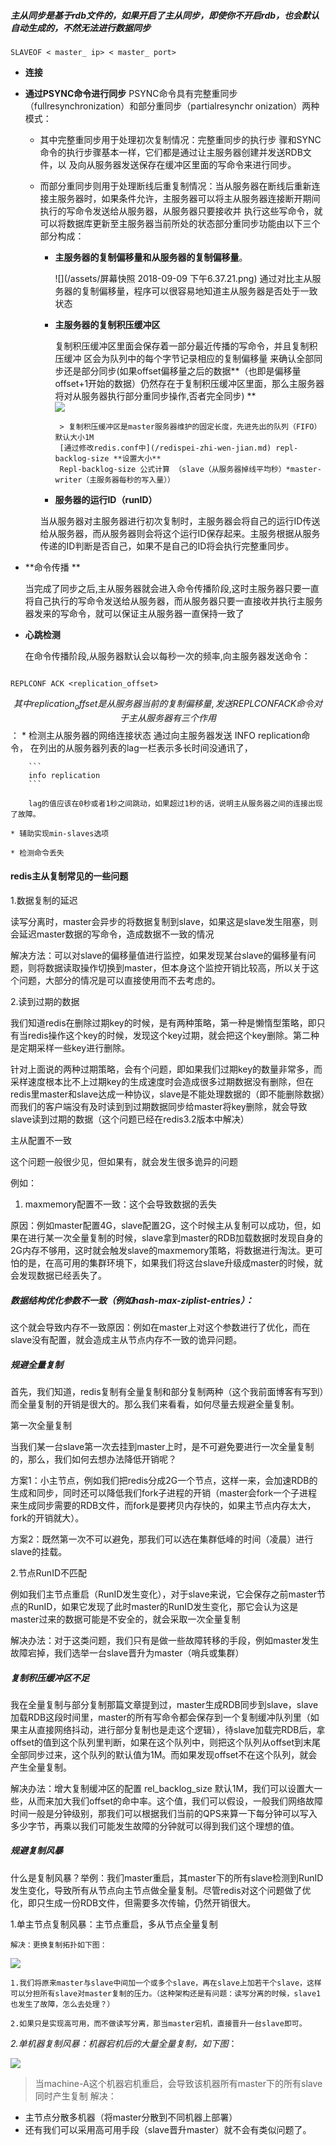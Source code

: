 ##### 主从同步是基于rdb文件的，如果开启了主从同步，即使你不开启rdb，也会默认自动生成的，不然无法进行数据同步

```
SLAVEOF < master_ ip> < master_ port>
```


* **连接**

* **通过PSYNC命令进行同步**
PSYNC命令具有完整重同步（fullresynchronization）和部分重同步（partialresynchr    onization）两种模式：
    
    * 其中完整重同步用于处理初次复制情况：完整重同步的执行步    骤和SYNC命令的执行步骤基本一样，它们都是通过让主服务器创建并发送RDB文件，以    及向从服务器发送保存在缓冲区里面的写命令来进行同步。
    
    * 而部分重同步则用于处理断线后重复制情况：当从服务器在断线后重新连接主服务器时，如果条件允许，主服务器可以将主从服务器连接断开期间执行的写命令发送给从服务器，从服务器只要接收并    执行这些写命令，就可以将数据库更新至主服务器当前所处的状态部分重同步功能由以下三个部分构成：
    
        * **主服务器的复制偏移量和从服务器的复制偏移量**。
        
            ![](/assets/屏幕快照 2018-09-09 下午6.37.21.png)
            通过对比主从服务器的复制偏移量，程序可以很容易地知道主从服务器是否处于一致状态
        * **主服务器的复制积压缓冲区**
            
            复制积压缓冲区里面会保存着一部分最近传播的写命令，并且复制积压缓冲 区会为队列中的每个字节记录相应的复制偏移量 来确认全部同步还是部分同步(如果offset偏移量之后的数据**（也即是偏移量offset+1开始的数据）仍然存在于复制积压缓冲区里面，那么主服务器将对从服务器执行部分重同步操作,否者完全同步) **         
           ![](/assets/redis.png)
           
           
               > 复制积压缓冲区是master服务器维护的固定长度，先进先出的队列（FIFO）默认大小1M
               [通过修改redis.conf中](/redispei-zhi-wen-jian.md) repl-backlog-size **设置大小**
               Repl-backlog-size 公式计算 （slave（从服务器掉线平均秒）*master-writer（主服务器每秒的写入量））
               
        * **服务器的运行ID（runID）**
        
        当从服务器对主服务器进行初次复制时，主服务器会将自己的运行ID传送给从服务器，而从服务器则会将这个运行ID保存起来。主服务根据从服务传递的ID判断是否自己，如果不是自己的ID将会执行完整重同步。
        
         
    
* **命令传播  **

    当完成了同步之后,主从服务器就会进入命令传播阶段,这时主服务器只要一直将自己执行的写命令发送给从服务器，而从服务器只要一直接收并执行主服务器发来的写命令，就可以保证主从服务器一直保持一致了


* **心跳检测**

    在命令传播阶段,从服务器默认会以每秒一次的频率,向主服务器发送命令：
     
 ```
 
 REPLCONF ACK <replication_offset>
 
 ```
 
$$ 其中replication_offset是从服务器当前的复制偏移量,发送REPLCONF ACK命令对于主从服务器有三个作用 $$：
    * 检测主从服务器的网络连接状态 
        通过向主服务器发送 INFO replication命令， 在列出的从服务器列表的lag一栏表示多长时间没通讯了，
 
        ```
        info replication 
        ```
        
        lag的值应该在0秒或者1秒之间跳动，如果超过1秒的话，说明主从服务器之间的连接出现了故障。
 
    * 辅助实现min-slaves选项
    
    * 检测命令丢失
    
  
#### redis主从复制常见的一些问题


1.数据复制的延迟

读写分离时，master会异步的将数据复制到slave，如果这是slave发生阻塞，则会延迟master数据的写命令，造成数据不一致的情况

解决方法：可以对slave的偏移量值进行监控，如果发现某台slave的偏移量有问题，则将数据读取操作切换到master，但本身这个监控开销比较高，所以关于这个问题，大部分的情况是可以直接使用而不去考虑的。

2.读到过期的数据

我们知道redis在删除过期key的时候，是有两种策略，第一种是懒惰型策略，即只有当redis操作这个key的时候，发现这个key过期，就会把这个key删除。第二种是定期采样一些key进行删除。

针对上面说的两种过期策略，会有个问题，即如果我们过期key的数量非常多，而采样速度根本比不上过期key的生成速度时会造成很多过期数据没有删除，但在redis里master和slave达成一种协议，slave是不能处理数据的（即不能删除数据）而我们的客户端没有及时读到到过期数据同步给master将key删除，就会导致slave读到过期的数据（这个问题已经在redis3.2版本中解决）

主从配置不一致

这个问题一般很少见，但如果有，就会发生很多诡异的问题

例如：

1. maxmemory配置不一致：这个会导致数据的丢失

原因：例如master配置4G，slave配置2G，这个时候主从复制可以成功，但，如果在进行某一次全量复制的时候，slave拿到master的RDB加载数据时发现自身的2G内存不够用，这时就会触发slave的maxmemory策略，将数据进行淘汰。更可怕的是，在高可用的集群环境下，如果我们将这台slave升级成master的时候，就会发现数据已经丢失了。

##### 数据结构优化参数不一致（例如hash-max-ziplist-entries）：

这个就会导致内存不一致原因：例如在master上对这个参数进行了优化，而在slave没有配置，就会造成主从节点内存不一致的诡异问题。

##### 规避全量复制

首先，我们知道，redis复制有全量复制和部分复制两种（这个我前面博客有写到）而全量复制的开销是很大的。那么我们来看看，如何尽量去规避全量复制。

 第一次全量复制

当我们某一台slave第一次去挂到master上时，是不可避免要进行一次全量复制的，那么，我们如何去想办法降低开销呢？

方案1：小主节点，例如我们把redis分成2G一个节点，这样一来，会加速RDB的生成和同步，同时还可以降低我们fork子进程的开销（master会fork一个子进程来生成同步需要的RDB文件，而fork是要拷贝内存快的，如果主节点内存太大，fork的开销就大）。

方案2：既然第一次不可以避免，那我们可以选在集群低峰的时间（凌晨）进行slave的挂载。

2.节点RunID不匹配

例如我们主节点重启（RunID发生变化），对于slave来说，它会保存之前master节点的RunID，如果它发现了此时master的RunID发生变化，那它会认为这是master过来的数据可能是不安全的，就会采取一次全量复制

解决办法：对于这类问题，我们只有是做一些故障转移的手段，例如master发生故障宕掉，我们选举一台slave晋升为master（哨兵或集群）

##### 复制积压缓冲区不足

我在全量复制与部分复制那篇文章提到过，master生成RDB同步到slave，slave加载RDB这段时间里，master的所有写命令都会保存到一个复制缓冲队列里（如果主从直接网络抖动，进行部分复制也是走这个逻辑），待slave加载完RDB后，拿offset的值到这个队列里判断，如果在这个队列中，则把这个队列从offset到末尾全部同步过来，这个队列的默认值为1M。而如果发现offset不在这个队列，就会产生全量复制。

解决办法：增大复制缓冲区的配置 rel_backlog_size 默认1M，我们可以设置大一些，从而来加大我们offset的命中率。这个值，我们可以假设，一般我们网络故障时间一般是分钟级别，那我们可以根据我们当前的QPS来算一下每分钟可以写入多少字节，再乘以我们可能发生故障的分钟就可以得到我们这个理想的值。

##### 规避复制风暴

什么是复制风暴？举例：我们master重启，其master下的所有slave检测到RunID发生变化，导致所有从节点向主节点做全量复制。尽管redis对这个问题做了优化，即只生成一份RDB文件，但需要多次传输，仍然开销很大。

1.单主节点复制风暴：主节点重启，多从节点全量复制
    
    解决：更换复制拓扑如下图：
![](/assets/175610_poHK_3371837.png)
    
    
    
    1.我们将原来master与slave中间加一个或多个slave，再在slave上加若干个slave，这样可以分担所有slave对master复制的压力。（这种架构还是有问题：读写分离的时候，slave1也发生了故障，怎么去处理？）
    
    2.如果只是实现高可用，而不做读写分离，那当master宕机，直接晋升一台slave即可。
    
_2.单机器复制风暴：机器宕机后的大量全量复制，如下图_：    

 ![](/assets/180134_ChpF_3371837.png)
          
> 当machine-A这个机器宕机重启，会导致该机器所有master下的所有slave同时产生复制 
解决：
* 主节点分散多机器（将master分散到不同机器上部署）
* 还有我们可以采用高可用手段（slave晋升master）就不会有类似问题了。     







 




                            